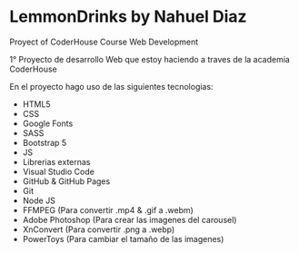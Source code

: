 # LemmonDrinks by Nahuel Diaz
Proyect of CoderHouse Course Web Development

1° Proyecto de desarrollo Web que estoy haciendo a traves de la academia CoderHouse

En el proyecto hago uso de las siguientes tecnologias:

- HTML5
- CSS
- Google Fonts
- SASS
- Bootstrap 5
- JS
- Librerias externas
- Visual Studio Code
- GitHub & GitHub Pages
- Git
- Node JS
- FFMPEG (Para convertir .mp4 & .gif a .webm)
- Adobe Photoshop (Para crear las imagenes del carousel)
- XnConvert (Para convertir .png a .webp)
- PowerToys (Para cambiar el tamaño de las imagenes)
